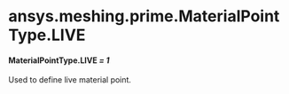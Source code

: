 # ansys.meshing.prime.MaterialPointType.LIVE

<a id="ansys.meshing.prime.MaterialPointType.LIVE"></a>

#### MaterialPointType.LIVE *= 1*

Used to define live material point.

<!-- !! processed by numpydoc !! -->
